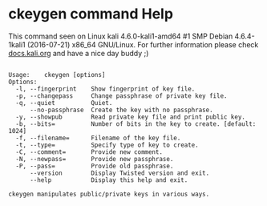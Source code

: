 # ckeygen command Help
 
 This command seen on Linux kali 4.6.0-kali1-amd64 #1 SMP Debian 4.6.4-1kali1 (2016-07-21) x86_64 GNU/Linux. For further information please check [docs.kali.org](docs.kali.org) and have a nice day buddy ;) 

~~~

Usage:    ckeygen [options]
Options:
  -l, --fingerprint    Show fingerprint of key file.
  -p, --changepass     Change passphrase of private key file.
  -q, --quiet          Quiet.
      --no-passphrase  Create the key with no passphrase.
  -y, --showpub        Read private key file and print public key.
  -b, --bits=          Number of bits in the key to create. [default: 1024]
  -f, --filename=      Filename of the key file.
  -t, --type=          Specify type of key to create.
  -C, --comment=       Provide new comment.
  -N, --newpass=       Provide new passphrase.
  -P, --pass=          Provide old passphrase.
      --version        Display Twisted version and exit.
      --help           Display this help and exit.

ckeygen manipulates public/private keys in various ways.


~~~

